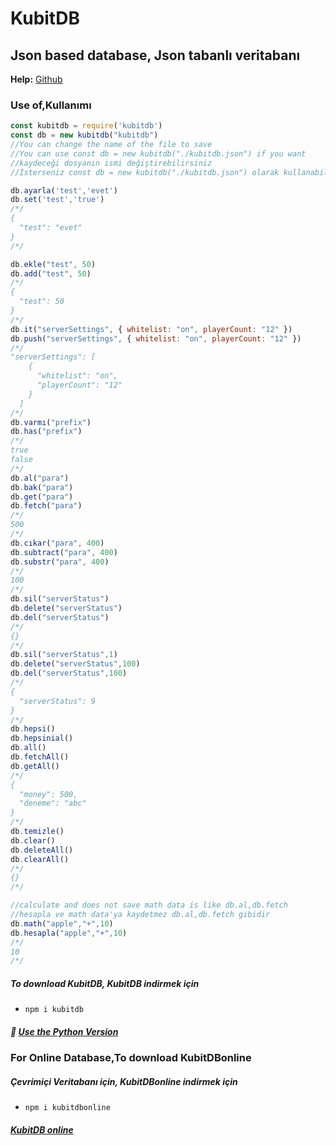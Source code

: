 # KubitDB
## Json based database, Json tabanlı veritabanı
**Help:** [Github](https://github.com/DeveloperKubilay/kubitdb/) 
### Use of,Kullanımı
```js
const kubitdb = require('kubitdb')
const db = new kubitdb("kubitdb")
//You can change the name of the file to save
//You can use const db = new kubitdb("./kubitdb.json") if you want
//kaydeceği dosyanın ismi değiştirebilirsiniz
//İsterseniz const db = new kubitdb("./kubitdb.json") olarak kullanabilirsiniz

db.ayarla('test','evet')
db.set('test','true')
/*/
{
  "test": "evet"
}
/*/

db.ekle("test", 50)
db.add("test", 50)
/*/
{
  "test": 50
}
/*/
db.it("serverSettings", { whitelist: "on", playerCount: "12" })
db.push("serverSettings", { whitelist: "on", playerCount: "12" })
/*/
"serverSettings": [
    {
      "whitelist": "on",
      "playerCount": "12"
    }
  ]
/*/
db.varmı("prefix") 
db.has("prefix") 
/*/
true
false
/*/
db.al("para")
db.bak("para")
db.get("para")
db.fetch("para")
/*/
500
/*/
db.cıkar("para", 400)
db.subtract("para", 400)
db.substr("para", 400)
/*/
100
/*/
db.sil("serverStatus")
db.delete("serverStatus")
db.del("serverStatus")
/*/
{}
/*/
db.sil("serverStatus",1)
db.delete("serverStatus",100)
db.del("serverStatus",100)
/*/
{
  "serverStatus": 9
}
/*/
db.hepsi()
db.hepsinial()
db.all()
db.fetchAll()
db.getAll()
/*/
{
  "money": 500,
  "deneme": "abc"
}
/*/
db.temizle()
db.clear()
db.deleteAll()
db.clearAll()
/*/
{}
/*/

//calculate and does not save math data is like db.al,db.fetch
//hesapla ve math data'ya kaydetmez db.al,db.fetch gibidir
db.math("apple","+",10)
db.hesapla("apple","+",10)
/*/
10
/*/
```
##### To download KubitDB, KubitDB indirmek için
- ```npm i kubitdb```

##### 🐍 [Use the Python Version](https://github.com/DeveloperKubilay/pythonkubitdb)

### For Online Database,To download KubitDBonline
##### Çevrimiçi Veritabanı için, KubitDBonline indirmek için
- ```npm i kubitdbonline```
##### [KubitDB online](https://www.npmjs.com/package/kubitdbonline) 
